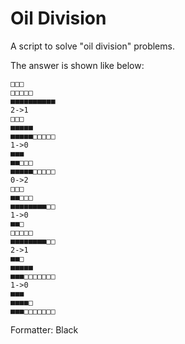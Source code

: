 # Oil Division

A script to solve "oil division" problems.

The answer is shown like below:

```
□□□
□□□□□
■■■■■■■■■■
2->1
□□□
■■■■■
■■■■■□□□□□
1->0
■■■
■■□□□
■■■■■□□□□□
0->2
□□□
■■□□□
■■■■■■■■□□
1->0
■■□
□□□□□
■■■■■■■■□□
2->1
■■□
■■■■■
■■■□□□□□□□
1->0
■■■
■■■■□
■■■□□□□□□□
```

Formatter: Black
